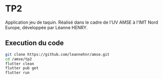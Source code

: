 # TP2

Application jeu de taquin. 
Réalisé dans le cadre de l'UV AMSE à l'IMT Nord Europe, développée par Léanne HENRY. 

## Execution du code 
```bash
git clone https://github.com/leannehnr/amse.git
cd /amse/tp2
flutter clean
flutter pub get
flutter run
```

